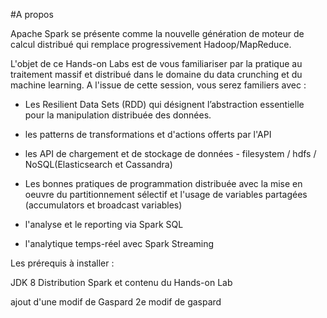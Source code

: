 #A propos

Apache Spark se présente comme la nouvelle génération de moteur de calcul distribué qui remplace progressivement Hadoop/MapReduce.

L'objet de ce Hands-on Labs est de vous familiariser par la pratique au traitement massif et distribué dans le domaine du data crunching et du machine learning. A l'issue de cette session, vous serez familiers avec :

- Les Resilient Data Sets (RDD) qui désignent l’abstraction essentielle pour la manipulation distribuée des données.

- les patterns de transformations et d'actions offerts par l'API

- les API de chargement et de stockage de données - filesystem / hdfs / NoSQL(Elasticsearch et Cassandra)

- Les bonnes pratiques de programmation distribuée avec la mise en oeuvre du partitionnement sélectif et l'usage de variables partagées (accumulators et broadcast variables)
- l'analyse et le reporting via Spark SQL
- l'analytique temps-réel avec Spark Streaming

Les prérequis à installer :

JDK 8
Distribution Spark et contenu du Hands-on Lab

ajout d'une modif de Gaspard
2e modif de gaspard
